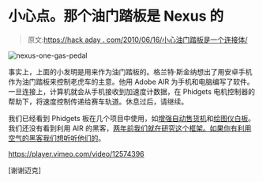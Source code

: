 # 小心点。那个油门踏板是 Nexus 的

> 原文:[https://hack aday . com/2010/06/16/小心油门踏板是一个连接体/](https://hackaday.com/2010/06/16/careful-that-gas-pedal-is-a-nexus-one/)

![](../Images/9679c582cfec2b4e26005a9ade8028eb.png "nexus-one-gas-pedal")

事实上，上面的小发明是用来作为油门踏板的。格兰特·斯金纳想出了用安卓手机作为油门踏板来控制老虎车的主意。他用 Adobe AIR 为手机和电脑编写了软件。一旦连接上，计算机就会从手机接收到加速度计数据，在 Phidgets 电机控制器的帮助下，将速度控制传递给赛车轨道。休息过后，请继续。

我们已经看到 Phidgets 板在几个项目中使用，如[增强自动售货机](http://hackaday.com/2010/05/17/old-school-vending-machine-learns-new-tricks/)和[绘图仪白板](http://hackaday.com/2008/05/08/mechanical-white-board/)。我们还没有看到利用 AIR 的黑客，[两年前我们就在研究这个框架。如果你有利用空气的黑客](http://hackaday.com/2008/06/18/adobe-airs-most-install-worthy-apps/)[我们想听听他们的](http://hackaday.com/contact-hack-a-day/)。

<https://player.vimeo.com/video/12574396>

</div> <p>[谢谢迈克]</p> </body> </html>